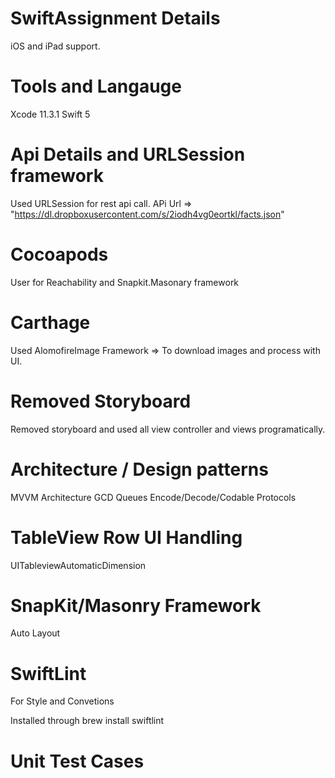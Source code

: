 # SwiftAssignment Details

iOS and iPad support.

# Tools and Langauge
Xcode 11.3.1
Swift 5

# Api Details and URLSession framework 
Used URLSession for rest api call.
APi Url => "https://dl.dropboxusercontent.com/s/2iodh4vg0eortkl/facts.json"

# Cocoapods
User for Reachability and Snapkit.Masonary framework

# Carthage
Used AlomofireImage Framework => To download images and process with UI.

# Removed Storyboard
Removed storyboard and used all view controller and views programatically.

# Architecture / Design patterns
MVVM Architecture
GCD Queues
Encode/Decode/Codable Protocols

# TableView Row UI Handling
UITableviewAutomaticDimension

# SnapKit/Masonry Framework
Auto Layout 

# SwiftLint
For Style and Convetions

Installed through brew install swiftlint

# Unit Test Cases






